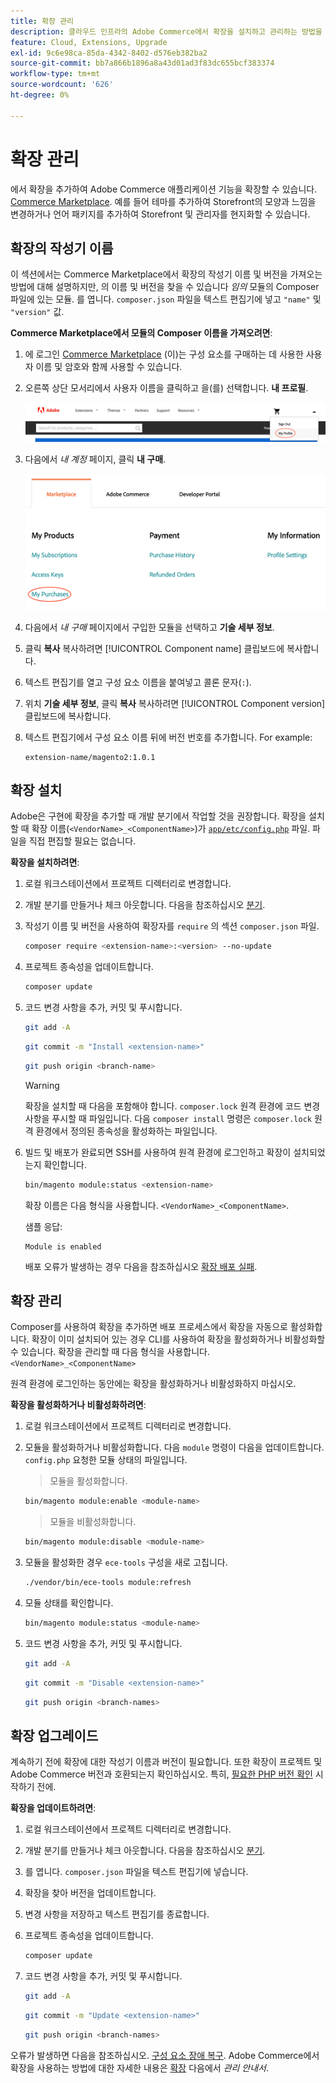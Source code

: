 ```yaml
---
title: 확장 관리
description: 클라우드 인프라의 Adobe Commerce에서 확장을 설치하고 관리하는 방법을 알아봅니다.
feature: Cloud, Extensions, Upgrade
exl-id: 9c6e98ca-85da-4342-8402-d576eb382ba2
source-git-commit: bb7a866b1896a8a43d01ad3f83dc655bcf383374
workflow-type: tm+mt
source-wordcount: '626'
ht-degree: 0%

---
```


# 확장 관리

에서 확장을 추가하여 Adobe Commerce 애플리케이션 기능을 확장할 수 있습니다. [Commerce Marketplace](https://marketplace.magento.com). 예를 들어 테마를 추가하여 Storefront의 모양과 느낌을 변경하거나 언어 패키지를 추가하여 Storefront 및 관리자를 현지화할 수 있습니다.

## 확장의 작성기 이름

이 섹션에서는 Commerce Marketplace에서 확장의 작성기 이름 및 버전을 가져오는 방법에 대해 설명하지만, 의 이름 및 버전을 찾을 수 있습니다 _임의_ 모듈의 Composer 파일에 있는 모듈. 를 엽니다. `composer.json` 파일을 텍스트 편집기에 넣고 `"name"` 및 `"version"` 값.

**Commerce Marketplace에서 모듈의 Composer 이름을 가져오려면**:

1. 에 로그인 [Commerce Marketplace](https://marketplace.magento.com) (이)는 구성 요소를 구매하는 데 사용한 사용자 이름 및 암호와 함께 사용할 수 있습니다.

1. 오른쪽 상단 모서리에서 사용자 이름을 클릭하고 을(를) 선택합니다. **내 프로필**.

   ![Marketplace 계정에 액세스](../../assets/marketplace/my-profile.png)

1. 다음에서 _내 계정_ 페이지, 클릭 **내 구매**.

   ![마켓플레이스 구매 내역](../../assets/marketplace/my-purchases.png)

1. 다음에서 _내 구매_ 페이지에서 구입한 모듈을 선택하고 **기술 세부 정보**.

1. 클릭 **복사** 복사하려면 [!UICONTROL Component name] 클립보드에 복사합니다.

1. 텍스트 편집기를 열고 구성 요소 이름을 붙여넣고 콜론 문자(`:`).

1. 위치 **기술 세부 정보**, 클릭 **복사** 복사하려면 [!UICONTROL Component version] 클립보드에 복사합니다.

1. 텍스트 편집기에서 구성 요소 이름 뒤에 버전 번호를 추가합니다. For example:

   ```text
   extension-name/magento2:1.0.1
   ```

## 확장 설치

Adobe은 구현에 확장을 추가할 때 개발 분기에서 작업할 것을 권장합니다. 확장을 설치할 때 확장 이름(`<VendorName>_<ComponentName>`)가 [`app/etc/config.php`](https://experienceleague.adobe.com/docs/commerce-operations/configuration-guide/files/deployment-files.html) 파일. 파일을 직접 편집할 필요는 없습니다.

**확장을 설치하려면**:

1. 로컬 워크스테이션에서 프로젝트 디렉터리로 변경합니다.

1. 개발 분기를 만들거나 체크 아웃합니다. 다음을 참조하십시오 [분기](../development/cli-branches.md).

1. 작성기 이름 및 버전을 사용하여 확장자를 `require` 의 섹션 `composer.json` 파일.

   ```bash
   composer require <extension-name>:<version> --no-update
   ```

1. 프로젝트 종속성을 업데이트합니다.

   ```bash
   composer update
   ```

1. 코드 변경 사항을 추가, 커밋 및 푸시합니다.

   ```bash
   git add -A
   ```

   ```bash
   git commit -m "Install <extension-name>"
   ```

   ```bash
   git push origin <branch-name>
   ```

   >[!WARNING]
   >
   >확장을 설치할 때 다음을 포함해야 합니다. `composer.lock` 원격 환경에 코드 변경 사항을 푸시할 때 파일입니다. 다음 `composer install` 명령은 `composer.lock` 원격 환경에서 정의된 종속성을 활성화하는 파일입니다.

1. 빌드 및 배포가 완료되면 SSH를 사용하여 원격 환경에 로그인하고 확장이 설치되었는지 확인합니다.

   ```bash
   bin/magento module:status <extension-name>
   ```

   확장 이름은 다음 형식을 사용합니다. `<VendorName>_<ComponentName>`.

   샘플 응답:

   ```terminal
   Module is enabled
   ```

   배포 오류가 발생하는 경우 다음을 참조하십시오 [확장 배포 실패](../deploy/recover-failed-deployment.md).

## 확장 관리

Composer를 사용하여 확장을 추가하면 배포 프로세스에서 확장을 자동으로 활성화합니다. 확장이 이미 설치되어 있는 경우 CLI를 사용하여 확장을 활성화하거나 비활성화할 수 있습니다. 확장을 관리할 때 다음 형식을 사용합니다. `<VendorName>_<ComponentName>`

원격 환경에 로그인하는 동안에는 확장을 활성화하거나 비활성화하지 마십시오.

**확장을 활성화하거나 비활성화하려면**:

1. 로컬 워크스테이션에서 프로젝트 디렉터리로 변경합니다.

1. 모듈을 활성화하거나 비활성화합니다. 다음 `module` 명령이 다음을 업데이트합니다. `config.php` 요청한 모듈 상태의 파일입니다.

   >모듈을 활성화합니다.

   ```bash
   bin/magento module:enable <module-name>
   ```

   >모듈을 비활성화합니다.

   ```bash
   bin/magento module:disable <module-name>
   ```

1. 모듈을 활성화한 경우 `ece-tools` 구성을 새로 고칩니다.

   ```bash
   ./vendor/bin/ece-tools module:refresh
   ```

1. 모듈 상태를 확인합니다.

   ```bash
   bin/magento module:status <module-name>
   ```

1. 코드 변경 사항을 추가, 커밋 및 푸시합니다.

   ```bash
   git add -A
   ```

   ```bash
   git commit -m "Disable <extension-name>"
   ```

   ```bash
   git push origin <branch-names>
   ```

## 확장 업그레이드

계속하기 전에 확장에 대한 작성기 이름과 버전이 필요합니다. 또한 확장이 프로젝트 및 Adobe Commerce 버전과 호환되는지 확인하십시오. 특히, [필요한 PHP 버전 확인](https://experienceleague.adobe.com/docs/commerce-operations/installation-guide/system-requirements.html) 시작하기 전에.

**확장을 업데이트하려면**:

1. 로컬 워크스테이션에서 프로젝트 디렉터리로 변경합니다.

1. 개발 분기를 만들거나 체크 아웃합니다. 다음을 참조하십시오 [분기](../development/cli-branches.md).

1. 를 엽니다. `composer.json` 파일을 텍스트 편집기에 넣습니다.

1. 확장을 찾아 버전을 업데이트합니다.

1. 변경 사항을 저장하고 텍스트 편집기를 종료합니다.

1. 프로젝트 종속성을 업데이트합니다.

   ```bash
   composer update
   ```

1. 코드 변경 사항을 추가, 커밋 및 푸시합니다.

   ```bash
   git add -A
   ```

   ```bash
   git commit -m "Update <extension-name>"
   ```

   ```bash
   git push origin <branch-names>
   ```

오류가 발생하면 다음을 참조하십시오. [구성 요소 장애 복구](../deploy/recover-failed-deployment.md). Adobe Commerce에서 확장을 사용하는 방법에 대한 자세한 내용은 [확장](https://experienceleague.adobe.com/docs/commerce-admin/start/resources/extensions.html) 다음에서 _관리 안내서_.

